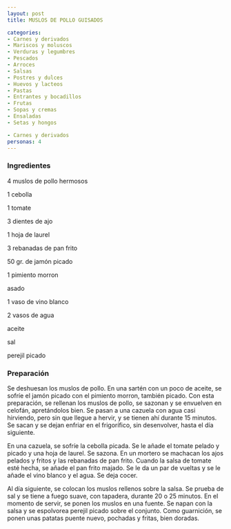 ```yaml
---
layout: post
title: MUSLOS DE POLLO GUISADOS

categories:
- Carnes y derivados
- Mariscos y moluscos
- Verduras y legumbres
- Pescados
- Arroces
- Salsas
- Postres y dulces
- Huevos y lacteos
- Pastas
- Entrantes y bocadillos
- Frutas
- Sopas y cremas
- Ensaladas
- Setas y hongos

- Carnes y derivados
personas: 4 
---
```

<h3>Ingredientes</h3>
4 muslos de pollo hermosos

1 cebolla

1 tomate

3 dientes de ajo

1 hoja de laurel

3 rebanadas de pan frito

50 gr. de jamón picado

1 pimiento morron

asado

1 vaso de vino blanco

2 vasos de agua

aceite

sal

perejil picado

<h3>Preparación</h3>
Se deshuesan los muslos de pollo. En una sartén con un poco de aceite, se sofríe el jamón picado con el pimiento morron, también picado. Con esta preparación, se rellenan los muslos de pollo, se sazonan y se envuelven en celofán, apretándolos bien. Se pasan a una cazuela con agua casi hirviendo, pero sin que llegue a hervir, y se tienen ahí durante 15 minutos. Se sacan y se dejan enfriar en el frigorífico, sin desenvolver, hasta el día siguiente.

En una cazuela, se sofríe la cebolla picada. Se le añade el tomate pelado y picado y una hoja de laurel. Se sazona. En un mortero se machacan los ajos pelados y fritos y las rebanadas de pan frito. Cuando la salsa de tomate esté hecha, se añade el pan frito majado. Se le da un par de vueltas y se le añade el vino blanco y el agua. Se deja cocer.

Al día siguiente, se colocan los muslos rellenos sobre la salsa. Se prueba de sal y se tiene a fuego suave, con tapadera, durante 20 o 25 minutos. En el momento de servir, se ponen los muslos en una fuente. Se napan con la salsa y se espolvorea perejil picado sobre el conjunto. Como guarnición, se ponen unas patatas puente nuevo, pochadas y fritas, bien doradas.

